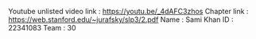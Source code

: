 Youtube unlisted video link : https://youtu.be/_4dAFC3zhos 
Chapter link : https://web.stanford.edu/~jurafsky/slp3/2.pdf 
Name : Sami Khan
ID : 22341083
Team : 30
